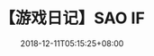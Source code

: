 ﻿---
title: "【游戏日记】SAO IF"
date: 2018-12-11T05:15:25+08:00
categories:
- 游戏
tags:
- 游戏
keywords:
- 刀剑神域
comments:       true
showMeta:       true
showActions:    true
#thumbnailImage: //i.pinimg.com/564x/f5/38/97/f538974abd418880a2ad0316b59a1567.jpg
---


